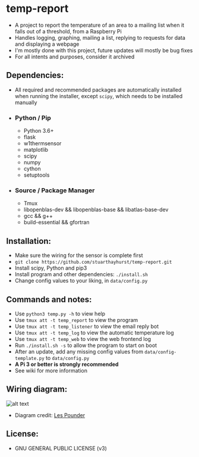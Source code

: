 # temp-report
 - A project to report the temperature of an area to a mailing list when it falls out of a threshold, from a Raspberry Pi
 - Handles logging, graphing, mailing a list, replying to requests for data and displaying a webpage
 - I'm mostly done with this project, future updates will mostly be bug fixes
 - For all intents and purposes, consider it archived

## Dependencies:
 - All required and recommended packages are automatically installed when running the installer, except `scipy`, which needs to be installed manually
- ### Python / Pip
  * Python 3.6+
  * flask
  * w1thermsensor
  * matplotlib
  * scipy
  * numpy
  * cython
  * setuptools

- ### Source / Package Manager
  * Tmux
  * libopenblas-dev && libopenblas-base && libatlas-base-dev
  * gcc && g++
  * build-essential && gfortran

## Installation:
  - Make sure the wiring for the sensor is complete first
  - `git clone https://github.com/stuarthayhurst/temp-report.git`
  - Install scipy, Python and pip3
  - Install program and other dependencies: `./install.sh`
  - Change config values to your liking, in `data/config.py`

## Commands and notes:
- Use `python3 temp.py -h` to view help
- Use `tmux att -t temp_report` to view the program
- Use `tmux att -t temp_listener` to view the email reply bot
- Use `tmux att -t temp_log` to view the automatic temperature log
- Use `tmux att -t temp_web` to view the web frontend log
- Run `./install.sh -s` to allow the program to start on boot
- After an update, add any missing config values from `data/config-template.py` to `data/config.py`
- **A Pi 3 or better is strongly recommended**
- See wiki for more information

## Wiring diagram:
![alt text](https://farm5.staticflickr.com/4215/35139160190_cea3435a09_b_d.jpg)
- Diagram credit: [Les Pounder](https://bigl.es/author/les/ "Les Pounder")

## License:
 * GNU GENERAL PUBLIC LICENSE (v3)
